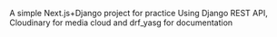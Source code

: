 A simple Next.js+Django project for practice 
Using Django REST API, Cloudinary for media cloud and drf_yasg for documentation

